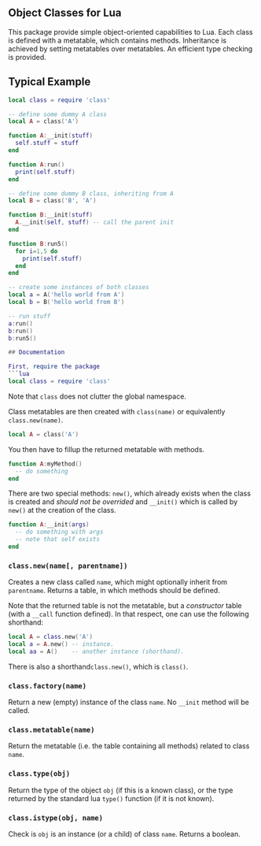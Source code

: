 Object Classes for Lua
----------------------

This package provide simple object-oriented capabilities to Lua.
Each class is defined with a metatable, which contains methods.
Inheritance is achieved by setting metatables over metatables.
An efficient type checking is provided.

## Typical Example

```lua
local class = require 'class'

-- define some dummy A class
local A = class('A')

function A:__init(stuff)
  self.stuff = stuff
end

function A:run()
  print(self.stuff)
end

-- define some dummy B class, inheriting from A
local B = class('B', 'A')

function B:__init(stuff)
  A.__init(self, stuff) -- call the parent init
end

function B:run5()
  for i=1,5 do
    print(self.stuff)
  end
end

-- create some instances of both classes
local a = A('hello world from A')
local b = B('hello world from B')

-- run stuff
a:run()
b:run()
b:run5()

## Documentation

First, require the package
```lua
local class = require 'class'
```
Note that `class` does not clutter the global namespace.

Class metatables are then created with `class(name)` or equivalently `class.new(name)`.
```lua
local A = class('A')
```

You then have to fillup the returned metatable with methods.
```lua
function A:myMethod()
  -- do something
end
```

There are two special methods: `new()`, which already exists when the class is created and _should not be overrided_
and `__init()` which is called by `new()` at the creation of the class.
```lua
function A:__init(args)
  -- do something with args
  -- note that self exists
end
```

### `class.new(name[, parentname])`

Creates a new class called `name`, which might optionally inherit from `parentname`.
Returns a table, in which methods should be defined.

Note that the returned table is not the metatable, but a _constructor_ table (with a `__call`
function defined). In that respect, one can use the following shorthand:
```lua
local A = class.new('A')
local a = A.new() -- instance.
local aa = A()    -- another instance (shorthand).
```

There is also a shorthand`class.new()`, which is `class()`.

### `class.factory(name)`

Return a new (empty) instance of the class `name`. No `__init` method will be called.

### `class.metatable(name)`

Return the metatable (i.e. the table containing all methods) related to class `name`.

### `class.type(obj)`

Return the type of the object `obj` (if this is a known class), or the type
returned by the standard lua `type()` function (if it is not known).

### `class.istype(obj, name)`

Check is `obj` is an instance (or a child) of class `name`. Returns a boolean.


